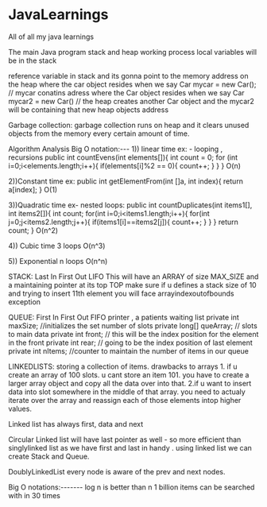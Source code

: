 # JavaLearnings
All of all my java learnings

The main Java program stack and heap working process
local variables will be in the stack

reference variable in stack and its gonna point to the memory address on the heap where the car object resides when we say
Car mycar = new Car(); // mycar conatins adress where the Car object resides
when we say Car mycar2 = new Car() // the heap creates another Car object and the mycar2 will be containing that new heap objects address

Garbage collection:
garbage collection runs on heap and it clears unused objects from the memory every certain amount of time.


Algorithm Analysis Big O notation:---
1)) linear time ex: -  looping , recursions
public int countEvens(int elements[]){
	int count = 0;
	for (int i=0;i<elements.length;i++){
		if(elements[i]%2 == 0){
			count++;
		}
	}
}
O(n)

2))Constant time ex:
public int getElementFrom(int []a, int index){
	return a[index];
}
O(1)


3))Quadratic time ex- nested loops:
public int countDuplicates(int items1[], int items2[]){
	int count;
	for(int i=0;i<items1.length;i++){
		for(int j=0;j<items2.length;j++){
			if(items1[i]==items2[j]){
				count++;
			}
		}
	}
	return count;
}
O(n^2)

4)) Cubic time 3 loops O(n^3)

5)) Exponential n loops O(n^n)

STACK:
Last In First Out LIFO
This will have an ARRAY of size MAX_SIZE and a maintaining pointer at its top TOP
make sure if u defines a stack size of 10 and trying to insert 11th element you will face arrayindexoutofbounds exception

QUEUE:
First In First Out FIFO
printer , a patients waiting list
private int maxSize; //initializes the set number of slots
private long[] queArray; // slots to main data
private int front; // this will be the index position for the element in the front
private int rear; // going to be the index position of last element
private int nItems; //counter to maintain the number of items in our queue

LINKEDLISTS:
storing a collection of items.
drawbacks to arrays
	1. if u create an array of 100 slots. u cant store an item 101. you have to create a larger array object and copy all the data over into that.
	2.if u want to insert data into slot somewhere in the middle of that array. you need to actualy iterate over the array and reassign each of those elements intop higher values.
	
Linked list has always first, data and next

Circular Linked list will have last pointer as well - so more efficient than singlylinked list as we have first and last in handy . using linked list we can create Stack and Queue.

DoublyLinkedList every node is aware of the prev and next nodes.

Big O notations:-------
log n is better than n
1 billion items can be searched with in 30 times

